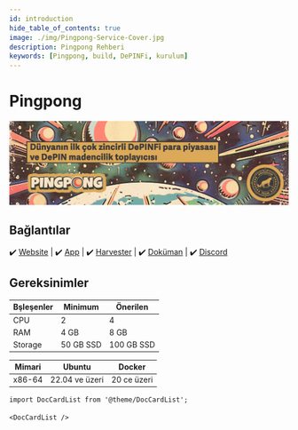 ```yaml
---
id: introduction
hide_table_of_contents: true
image: ./img/Pingpong-Service-Cover.jpg
description: Pingpong Rehberi
keywords: [Pingpong, build, DePINFi, kurulum]
---
```

# Pingpong 

![Pingpong](./img/Pingpong-Service.jpg)

## Bağlantılar
 ✔️ [Website](https://www.pingpong.build/) |
 ✔️ [App](https://app.pingpong.build/points?invite_code=FvjWneYQ) |
 ✔️ [Harvester](https://harvester.pingpong.build/) |
 ✔️ [Doküman](https://docs.pingpong.build/pingpong) |
 ✔️ [Discord](https://discord.gg/hcM4DfGsRa)

## Gereksinimler

| Bşleşenler | Minimum | **Önerilen** |
| ------------ | ------------ | ------------ |
| CPU |	2 | 4 |
| RAM	| 4 GB | 8 GB |
| Storage | 50 GB SSD | 100 GB SSD |
 
| Mimari | Ubuntu | Docker |
| ------------ | ------------ | ------------ | 
| x86-64 | 22.04 ve üzeri | 20 ce üzeri|

```mdx-code-block
import DocCardList from '@theme/DocCardList';

<DocCardList />
```
